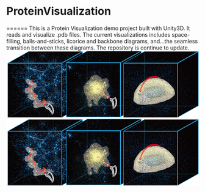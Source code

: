 # ProteinVisualization
======
This is a Protein Visualization demo project built with Unity3D. It reads and visualize .pdb files. The current visualizations includes space-filling, balls-and-sticks, licorice and backbone diagrams, and...the seamless transition between these diagrams. The repository is continue to update.
![ProteinVisualization](https://github.com/LixiangZhao98/MeTACAST/blob/master/Assets/my/pic/MeTACAST.png "diagrams")
![ProteinVisualization](https://github.com/LixiangZhao98/MeTACAST/blob/master/Assets/my/pic/MeTACAST.png "space-filling")